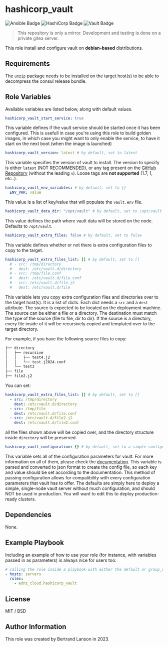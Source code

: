 hashicorp_vault
=========
![Ansible Badge](https://img.shields.io/badge/Ansible-E00?logo=ansible&logoColor=fff&style=for-the-badge)
![HashiCorp Badge](https://img.shields.io/badge/HashiCorp-000?logo=hashicorp&logoColor=fff&style=for-the-badge)
![Vault Badge](https://img.shields.io/badge/Vault-FFEC6E?logo=vault&logoColor=000&style=for-the-badge)

> This repository is only a mirror. Development and testing is done on a private gitea server.

This role install and configure vault on **debian-based** distributions.

Requirements
------------

The `unzip` package needs to be installed on the target host(s) to be able to decompress the consul release bundle.

Role Variables
--------------
Available variables are listed below, along with default values.

```yaml
hashicorp_vault_start_service: true
```
This variable defines if the vault service should be started once it has been configured. This is usefull in case you're using this role to build golden images, in which case you might want to only enable the service, to have it start on the next boot (when the image is launched)

```yaml
hashicorp_vault_version: latest # by default, set to latest
```
This variable specifies the version of vault to install. The version to specify is either `latest` (NOT RECOMMENDED), or any tag present on the [GitHub Repository](https://github.com/hashicorp/vault/releases) (without the leading `v`). Loose tags are **not supported** (1.7, 1, etc..).

```yaml
hashicorp_vault_env_variables: # by default, set to {}
  ENV_VAR: value
```
This value is a list of key/value that will populate the `vault.env` file.

```yaml
hashicorp_vault_data_dir: "/opt/vault" # by default, set to /opt/vault
```
This value defines the path where vault data will be stored on the node. Defaults to `/opt/vault`.

```yaml
hashicorp_vault_extra_files: false # by default, set to false
```
This variable defines whether or not there is extra configuration files to copy to the target.

```yaml
hashicorp_vault_extra_files_list: [] # by default, set to []
  # - src: /tmp/directory
  #   dest: /etc/vault.d/directory
  # - src: /tmp/file.conf
  #   dest: /etc/vault.d/file.conf
  # - src: /etc/vault.d/file.j2
  #   dest: /etc/vault.d/file
```
This variable lets you copy extra configuration files and directories over to the target host(s). It is a list of dicts. Each dict needs a `src` and a `dest` attribute. The source is expected to be located on the deployment machine. The source can be either a file or a directory. The destination must match the type of the source (file to file, dir to dir). If the source is a directory, every file inside of it will be recursively copied and templated over to the target directory.

For example, if you have the following source files to copy:

```bash
├── directory
│   ├── recursive
│   │   ├── test4.j2
│   │   └── test.j2024.conf
│   └── test3
├── file
├── file2.j2
```
You can set:

```yaml
hashicorp_vault_extra_files_list: [] # by default, set to []
  - src: /tmp/directory
    dest: /etc/vault.d/directory
  - src: /tmp/file
    dest: /etc/vault.d/file.conf
  - src: /etc/vault.d/file2.j2
    dest: /etc/vault.d/file2.conf
```
all the files shown above will be copied over, and the directory structure inside `directory` will be preserved.

```yaml
hashicorp_vault_configuration: {} # by default, set to a simple configuration
```
This variable sets all of the configuration parameters for vault. For more information on all of them, please check the [documentation](https://developer.hashicorp.com/vault/docs/configuration). This variable is parsed and converted to json format to create the config file, so each key and value should be set according to the documentation. This method of passing configuration allows for compatibility with every configuration parameters that vault has to offer. The defaults are simply here to deploy a simple, single-node vault server without much configuration, and should NOT be used in production. You will want to edit this to deploy production-ready clusters.

Dependencies
------------

None.

Example Playbook
----------------

Including an example of how to use your role (for instance, with variables passed in as parameters) is always nice for users too:
```yaml
# calling the role inside a playbook with either the default or group_vars/host_vars
- hosts: servers
  roles:
    - ednz_cloud.hashicorp_vault
```

License
-------

MIT / BSD

Author Information
------------------

This role was created by Bertrand Lanson in 2023.
